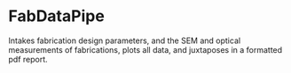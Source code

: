 # FabDataPipe
Intakes fabrication design parameters, and the SEM and optical measurements of fabrications, plots all data, and juxtaposes in a formatted pdf report.

